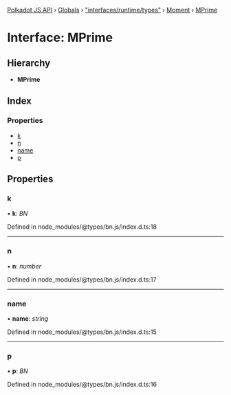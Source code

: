 [Polkadot JS API](../README.md) › [Globals](../globals.md) › ["interfaces/runtime/types"](../modules/_interfaces_runtime_types_.md) › [Moment](_interfaces_runtime_types_.moment.md) › [MPrime](_interfaces_runtime_types_.moment.mprime.md)

# Interface: MPrime

## Hierarchy

* **MPrime**

## Index

### Properties

* [k](_interfaces_runtime_types_.moment.mprime.md#k)
* [n](_interfaces_runtime_types_.moment.mprime.md#n)
* [name](_interfaces_runtime_types_.moment.mprime.md#name)
* [p](_interfaces_runtime_types_.moment.mprime.md#p)

## Properties

###  k

• **k**: *BN*

Defined in node_modules/@types/bn.js/index.d.ts:18

___

###  n

• **n**: *number*

Defined in node_modules/@types/bn.js/index.d.ts:17

___

###  name

• **name**: *string*

Defined in node_modules/@types/bn.js/index.d.ts:15

___

###  p

• **p**: *BN*

Defined in node_modules/@types/bn.js/index.d.ts:16
